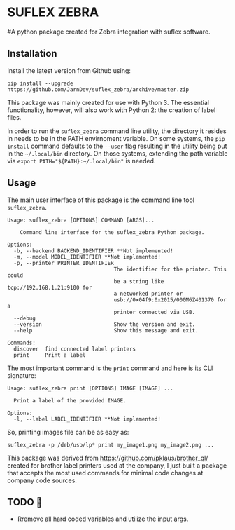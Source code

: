 # SUFLEX ZEBRA

#A python package created for Zebra integration with suflex software.

## Installation


Install the latest version from Github using:

    pip install --upgrade https://github.com/JarnDev/suflex_zebra/archive/master.zip

This package was mainly created for use with Python 3.
The essential functionality, however, will also work with Python 2: the creation of label files.

In order to run the `suflex_zebra` command line utility, the directory it resides in
needs to be in the PATH envirnoment variable.
On some systems, the `pip install` command defaults to the `--user` flag resulting in the utility
being put in the `~/.local/bin` directory.
On those systems, extending the path variable via `export PATH="${PATH}:~/.local/bin"` is needed.

## Usage

The main user interface of this package is the command line tool `suflex_zebra`.

    Usage: suflex_zebra [OPTIONS] COMMAND [ARGS]...
    
        Command line interface for the suflex_zebra Python package.
    
    Options:
      -b, --backend BACKEND_IDENTIFIER **Not implemented!
      -m, --model MODEL_IDENTIFIER **Not implemented!
      -p, --printer PRINTER_IDENTIFIER
                                      The identifier for the printer. This could
                                      be a string like tcp://192.168.1.21:9100 for
                                      a networked printer or
                                      usb://0x04f9:0x2015/000M6Z401370 for a
                                      printer connected via USB.
      --debug
      --version                       Show the version and exit.
      --help                          Show this message and exit.
    
    Commands:
      discover  find connected label printers
      print     Print a label

The most important command is the `print` command and here is its CLI signature:

    Usage: suflex_zebra print [OPTIONS] IMAGE [IMAGE] ...
    
      Print a label of the provided IMAGE.
    
    Options:
      -l, --label LABEL_IDENTIFIER **Not implemented!

So, printing images file can be as easy as:

    suflex_zebra -p /deb/usb/lp* print my_image1.png my_image2.png ...



This package was derived from https://github.com/pklaus/brother_ql/ created for brother label printers used at the company, I just built a package that accepts the most used commands for minimal code changes at company code sources.


## TODO :construction:

- Rremove all hard coded variables and utilize the input args.
